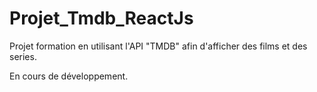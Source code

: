 # Projet_Tmdb_ReactJs
Projet formation en utilisant l'API "TMDB" afin d'afficher des films et des series.

En cours de développement.

